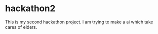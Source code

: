 # hackathon2
This is my second hackathon project. I am trying to make a ai which take cares of elders.
